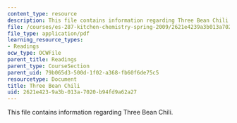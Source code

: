 ```yaml
---
content_type: resource
description: This file contains information regarding Three Bean Chili.
file: /courses/es-287-kitchen-chemistry-spring-2009/2621e4239a3b013a7020b94fd9a62a27_MITES_287S09_read09.pdf
file_type: application/pdf
learning_resource_types:
- Readings
ocw_type: OCWFile
parent_title: Readings
parent_type: CourseSection
parent_uid: 79b065d3-500d-1f02-a368-fb60f6de75c5
resourcetype: Document
title: Three Bean Chili
uid: 2621e423-9a3b-013a-7020-b94fd9a62a27
---
```

This file contains information regarding Three Bean Chili.

